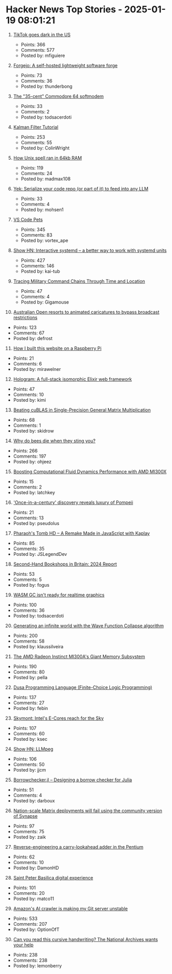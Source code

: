 # Hacker News Top Stories - 2025-01-19 08:01:21

1. [TikTok goes dark in the US](https://techcrunch.com/2025/01/18/tiktok-goes-dark-in-the-u-s/)
   - Points: 366
   - Comments: 577
   - Posted by: mfiguiere

2. [Forgejo: A self-hosted lightweight software forge](https://forgejo.org/)
   - Points: 73
   - Comments: 36
   - Posted by: thunderbong

3. [The "35-cent" Commodore 64 softmodem](http://oldvcr.blogspot.com/2025/01/the-35-cent-commodore-64-softmodem.html)
   - Points: 33
   - Comments: 2
   - Posted by: todsacerdoti

4. [Kalman Filter Tutorial](https://www.kalmanfilter.net/default.aspx)
   - Points: 253
   - Comments: 55
   - Posted by: ColinWright

5. [How Unix spell ran in 64kb RAM](https://blog.codingconfessions.com/p/how-unix-spell-ran-in-64kb-ram)
   - Points: 119
   - Comments: 24
   - Posted by: madmax108

6. [Yek: Serialize your code repo (or part of it) to feed into any LLM](https://github.com/bodo-run/yek)
   - Points: 33
   - Comments: 4
   - Posted by: mohsen1

7. [VS Code Pets](https://github.com/tonybaloney/vscode-pets)
   - Points: 345
   - Comments: 83
   - Posted by: vortex_ape

8. [Show HN: Interactive systemd – a better way to work with systemd units](https://isd-project.github.io/isd/)
   - Points: 427
   - Comments: 146
   - Posted by: kai-tub

9. [Tracing Military Command Chains Through Time and Location](https://www.dot.studio/en/notes/case-study-under-whose-command/)
   - Points: 47
   - Comments: 4
   - Posted by: Gigamouse

10. [Australian Open resorts to animated caricatures to bypass broadcast restrictions](https://www.crikey.com.au/2025/01/16/australian-open-animated-cartoon-caricatures-broadcast-restrictions/)
   - Points: 123
   - Comments: 67
   - Posted by: defrost

11. [How I built this website on a Raspberry Pi](https://mirawelner.com/posts/website_howto.html)
   - Points: 21
   - Comments: 6
   - Posted by: mirawelner

12. [Hologram: A full-stack isomorphic Elixir web framework](https://hologram.page/)
   - Points: 47
   - Comments: 10
   - Posted by: kimi

13. [Beating cuBLAS in Single-Precision General Matrix Multiplication](https://salykova.github.io/sgemm-gpu)
   - Points: 68
   - Comments: 1
   - Posted by: skidrow

14. [Why do bees die when they sting you?](https://www.subanima.org/bees/)
   - Points: 266
   - Comments: 197
   - Posted by: ohjeez

15. [Boosting Computational Fluid Dynamics Performance with AMD MI300X](https://rocm.blogs.amd.com/ecosystems-and-partners/ansys-fluent-performance/README.html)
   - Points: 15
   - Comments: 2
   - Posted by: latchkey

16. ['Once-in-a-century' discovery reveals luxury of Pompeii](https://www.bbc.com/news/articles/c15zgvnvk4do)
   - Points: 21
   - Comments: 13
   - Posted by: pseudolus

17. [Pharaoh's Tomb HD – A Remake Made in JavaScript with Kaplay](https://pt-hd.iocaihost.me/)
   - Points: 85
   - Comments: 35
   - Posted by: JSLegendDev

18. [Second-Hand Bookshops in Britain: 2024 Report](http://wormwoodiana.blogspot.com/2024/12/second-hand-bookshops-in-britain-2024.html)
   - Points: 53
   - Comments: 5
   - Posted by: fogus

19. [WASM GC isn't ready for realtime graphics](https://dthompson.us/posts/wasm-gc-isnt-ready-for-realtime-graphics.html)
   - Points: 100
   - Comments: 36
   - Posted by: todsacerdoti

20. [Generating an infinite world with the Wave Function Collapse algorithm](https://marian42.de/article/infinite-wfc/)
   - Points: 200
   - Comments: 58
   - Posted by: klaussilveira

21. [The AMD Radeon Instinct MI300A's Giant Memory Subsystem](https://chipsandcheese.com/p/inside-the-amd-radeon-instinct-mi300as)
   - Points: 190
   - Comments: 80
   - Posted by: pella

22. [Dusa Programming Language (Finite-Choice Logic Programming)](https://dusa.rocks/docs/)
   - Points: 137
   - Comments: 27
   - Posted by: febin

23. [Skymont: Intel's E-Cores reach for the Sky](https://chipsandcheese.com/p/skymont-intels-e-cores-reach-for-the-sky)
   - Points: 107
   - Comments: 60
   - Posted by: ksec

24. [Show HN: LLMpeg](https://github.com/jjcm/llmpeg)
   - Points: 106
   - Comments: 50
   - Posted by: jjcm

25. [Borrowchecker.jl – Designing a borrow checker for Julia](https://github.com/MilesCranmer/BorrowChecker.jl)
   - Points: 51
   - Comments: 4
   - Posted by: darboux

26. [Nation-scale Matrix deployments will fail using the community version of Synapse](https://mastodon.matrix.org/@element/113842786942364269)
   - Points: 97
   - Comments: 75
   - Posted by: zaik

27. [Reverse-engineering a carry-lookahead adder in the Pentium](https://www.righto.com/2025/01/pentium-carry-lookahead-reverse-engineered.html)
   - Points: 62
   - Comments: 10
   - Posted by: DamonHD

28. [Saint Peter Basilica digital experience](https://virtual.basilicasanpietro.va/en)
   - Points: 101
   - Comments: 20
   - Posted by: matco11

29. [Amazon's AI crawler is making my Git server unstable](https://xeiaso.net/notes/2025/amazon-crawler/)
   - Points: 533
   - Comments: 207
   - Posted by: OptionOfT

30. [Can you read this cursive handwriting? The National Archives wants your help](https://www.smithsonianmag.com/smart-news/can-you-read-this-cursive-handwriting-the-national-archives-wants-your-help-180985833/)
   - Points: 238
   - Comments: 238
   - Posted by: lemonberry

